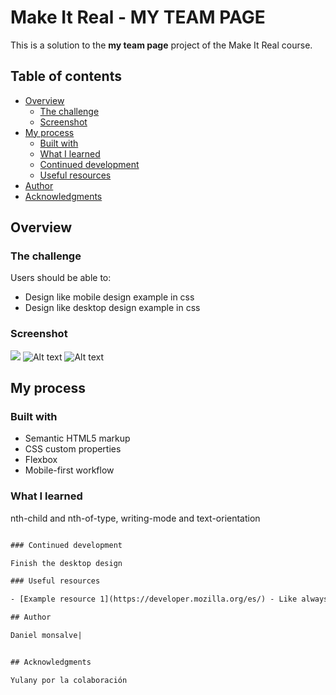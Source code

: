 # Make It Real - MY TEAM PAGE

This is a solution to the __my team page__ project of the Make It Real course.

## Table of contents

- [Overview](#overview)
  - [The challenge](#the-challenge)
  - [Screenshot](#screenshot)
- [My process](#my-process)
  - [Built with](#built-with)
  - [What I learned](#what-i-learned)
  - [Continued development](#continued-development)
  - [Useful resources](#useful-resources)
- [Author](#author)
- [Acknowledgments](#acknowledgments)


## Overview

### The challenge

Users should be able to:

- Design like mobile design example in css
- Design like desktop design example in css

### Screenshot

![](./screenshot.jpg)
![Alt text](../screenshots/2022-10-14-175303_1920x1080_scrot.png)
![Alt text](../screenshots/2022-10-14-175308_1920x1080_scrot.png)


## My process

### Built with

- Semantic HTML5 markup
- CSS custom properties
- Flexbox
- Mobile-first workflow

### What I learned

nth-child and nth-of-type, writing-mode and text-orientation
```html

### Continued development

Finish the desktop design

### Useful resources

- [Example resource 1](https://developer.mozilla.org/es/) - Like always, developers mozilla help me with doubts about html tags and options of css.

## Author

Daniel monsalve|


## Acknowledgments

Yulany por la colaboración
